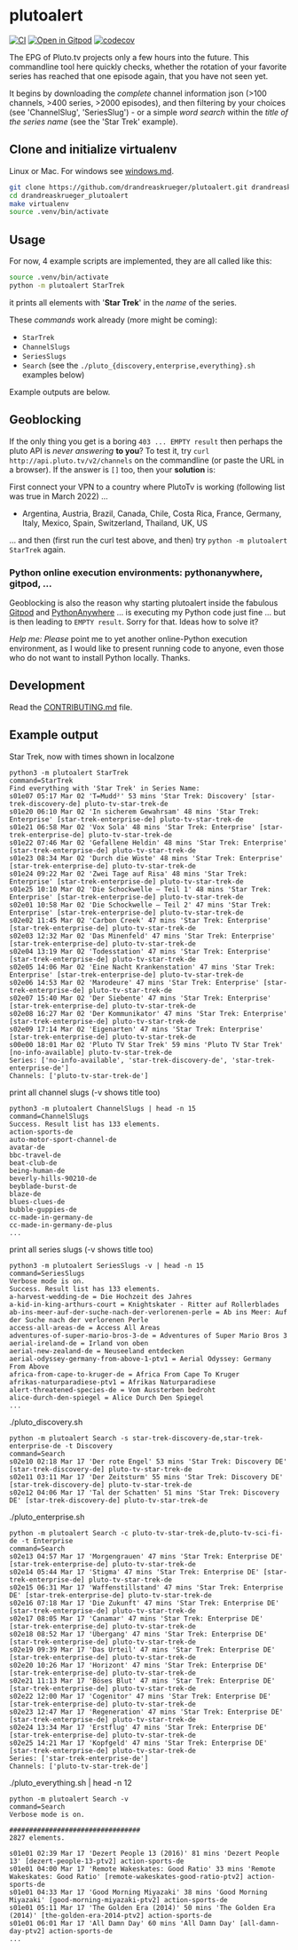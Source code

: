 # plutoalert

[![CI](https://github.com/drandreaskrueger/plutoalert/actions/workflows/main.yml/badge.svg)](https://github.com/drandreaskrueger/plutoalert/actions/workflows/main.yml)
[![Open in Gitpod](https://gitpod.io/button/open-in-gitpod.svg)](https://gitpod.io/#https://github.com/drandreaskrueger/plutoalert)
[![codecov](https://codecov.io/gh/drandreaskrueger/plutoalert/branch/main/graph/badge.svg?token=plutoalert_token_here)](https://codecov.io/gh/drandreaskrueger/plutoalert)

The EPG of Pluto.tv projects only a few hours into the future. This commandline tool here quickly checks, whether the rotation of your favorite series has reached that one episode again, that you have not seen yet.

It begins by downloading the *complete* channel information json (>100 channels, >400 series, >2000 episodes), and then filtering by your choices (see 'ChannelSlug', 'SeriesSlug') - or a simple *word search* within the *title of the series name* (see the 'Star Trek' example).

## Clone and initialize virtualenv
Linux or Mac. For windows see [windows.md](windows.md).

```bash
git clone https://github.com/drandreaskrueger/plutoalert.git drandreaskrueger_plutoalert
cd drandreaskrueger_plutoalert
make virtualenv
source .venv/bin/activate
```

## Usage
For now, 4 example scripts are implemented, they are all called like this:

```bash
source .venv/bin/activate
python -m plutoalert StarTrek
```
it prints all elements with '**Star Trek**' in the *name* of the series.

These *commands* work already (more might be coming):
* `StarTrek`
* `ChannelSlugs`
* `SeriesSlugs`
* `Search` (see the `./pluto_{discovery,enterprise,everything}.sh ` examples below)

Example outputs are below.

## Geoblocking
If the only thing you get is a boring `403 ... EMPTY result` then perhaps the pluto API is *never answering* **to you**? To test it, try `curl http://api.pluto.tv/v2/channels` on the commandline (or paste the URL in a browser). If the answer is `[]` too, then your **solution** is:

First connect your VPN to a country where PlutoTv is working (following list was true in March 2022) ...

* Argentina, Austria, Brazil, Canada, Chile, Costa Rica, France, Germany, Italy, Mexico, Spain, Switzerland, Thailand, UK, US

... and then (first run the curl test above, and then) try `python -m plutoalert StarTrek` again.

### Python online execution environments: pythonanywhere, gitpod, ...
Geoblocking is also the reason why starting plutoalert inside the fabulous [Gitpod](https://gitpod.io/#https://github.com/drandreaskrueger/plutoalert) and [PythonAnywhere](https://www.pythonanywhere.com/gists/94d3b92d57976da77ae2753b45314aeb/plutoalert_StarTrek.py/python3/) ... is executing my Python code just fine ... but is then leading to `EMPTY result`. Sorry for that. Ideas how to solve it?

*Help me: Please* point me to yet another online-Python execution environment, as I would like to present running code to anyone, even those who do not want to install Python locally. Thanks.

## Development

Read the [CONTRIBUTING.md](CONTRIBUTING.md) file.

## Example output
Star Trek, now with times shown in localzone

```
python3 -m plutoalert StarTrek
command=StarTrek
Find everything with 'Star Trek' in Series Name:
s01e07 05:17 Mar 02 'T=Mudd²' 53 mins 'Star Trek: Discovery' [star-trek-discovery-de] pluto-tv-star-trek-de
s01e20 06:10 Mar 02 'In sicherem Gewahrsam' 48 mins 'Star Trek: Enterprise' [star-trek-enterprise-de] pluto-tv-star-trek-de
s01e21 06:58 Mar 02 'Vox Sola' 48 mins 'Star Trek: Enterprise' [star-trek-enterprise-de] pluto-tv-star-trek-de
s01e22 07:46 Mar 02 'Gefallene Heldin' 48 mins 'Star Trek: Enterprise' [star-trek-enterprise-de] pluto-tv-star-trek-de
s01e23 08:34 Mar 02 'Durch die Wüste' 48 mins 'Star Trek: Enterprise' [star-trek-enterprise-de] pluto-tv-star-trek-de
s01e24 09:22 Mar 02 'Zwei Tage auf Risa' 48 mins 'Star Trek: Enterprise' [star-trek-enterprise-de] pluto-tv-star-trek-de
s01e25 10:10 Mar 02 'Die Schockwelle – Teil 1' 48 mins 'Star Trek: Enterprise' [star-trek-enterprise-de] pluto-tv-star-trek-de
s02e01 10:58 Mar 02 'Die Schockwelle – Teil 2' 47 mins 'Star Trek: Enterprise' [star-trek-enterprise-de] pluto-tv-star-trek-de
s02e02 11:45 Mar 02 'Carbon Creek' 47 mins 'Star Trek: Enterprise' [star-trek-enterprise-de] pluto-tv-star-trek-de
s02e03 12:32 Mar 02 'Das Minenfeld' 47 mins 'Star Trek: Enterprise' [star-trek-enterprise-de] pluto-tv-star-trek-de
s02e04 13:19 Mar 02 'Todesstation' 47 mins 'Star Trek: Enterprise' [star-trek-enterprise-de] pluto-tv-star-trek-de
s02e05 14:06 Mar 02 'Eine Nacht Krankenstation' 47 mins 'Star Trek: Enterprise' [star-trek-enterprise-de] pluto-tv-star-trek-de
s02e06 14:53 Mar 02 'Marodeure' 47 mins 'Star Trek: Enterprise' [star-trek-enterprise-de] pluto-tv-star-trek-de
s02e07 15:40 Mar 02 'Der Siebente' 47 mins 'Star Trek: Enterprise' [star-trek-enterprise-de] pluto-tv-star-trek-de
s02e08 16:27 Mar 02 'Der Kommunikator' 47 mins 'Star Trek: Enterprise' [star-trek-enterprise-de] pluto-tv-star-trek-de
s02e09 17:14 Mar 02 'Eigenarten' 47 mins 'Star Trek: Enterprise' [star-trek-enterprise-de] pluto-tv-star-trek-de
s00e00 18:01 Mar 02 'Pluto TV Star Trek' 59 mins 'Pluto TV Star Trek' [no-info-available] pluto-tv-star-trek-de
Series: ['no-info-available', 'star-trek-discovery-de', 'star-trek-enterprise-de']
Channels: ['pluto-tv-star-trek-de']
```

print all channel slugs (-v shows title too)

```
python3 -m plutoalert ChannelSlugs | head -n 15
command=ChannelSlugs
Success. Result list has 133 elements.
action-sports-de
auto-motor-sport-channel-de
avatar-de
bbc-travel-de
beat-club-de
being-human-de
beverly-hills-90210-de
beyblade-burst-de
blaze-de
blues-clues-de
bubble-guppies-de
cc-made-in-germany-de
cc-made-in-germany-de-plus
...
```

print all series slugs (-v shows title too)

```
python3 -m plutoalert SeriesSlugs -v | head -n 15
command=SeriesSlugs
Verbose mode is on.
Success. Result list has 133 elements.
a-harvest-wedding-de = Die Hochzeit des Jahres
a-kid-in-king-arthurs-court = Knightskater - Ritter auf Rollerblades
ab-ins-meer-auf-der-suche-nach-der-verlorenen-perle = Ab ins Meer: Auf der Suche nach der verlorenen Perle
access-all-areas-de = Access All Areas
adventures-of-super-mario-bros-3-de = Adventures of Super Mario Bros 3
aerial-ireland-de = Irland von oben
aerial-new-zealand-de = Neuseeland entdecken
aerial-odyssey-germany-from-above-1-ptv1 = Aerial Odyssey: Germany From Above
africa-from-cape-to-kruger-de = Africa From Cape To Kruger
afrikas-naturparadiese-ptv1 = Afrikas Naturparadiese
alert-threatened-species-de = Vom Aussterben bedroht
alice-durch-den-spiegel = Alice Durch Den Spiegel
...
```

./pluto_discovery.sh

```
python -m plutoalert Search -s star-trek-discovery-de,star-trek-enterprise-de -t Discovery
command=Search
s02e10 02:18 Mar 17 'Der rote Engel' 53 mins 'Star Trek: Discovery DE' [star-trek-discovery-de] pluto-tv-star-trek-de
s02e11 03:11 Mar 17 'Der Zeitsturm' 55 mins 'Star Trek: Discovery DE' [star-trek-discovery-de] pluto-tv-star-trek-de
s02e12 04:06 Mar 17 'Tal der Schatten' 51 mins 'Star Trek: Discovery DE' [star-trek-discovery-de] pluto-tv-star-trek-de
```

 ./pluto_enterprise.sh

```
python -m plutoalert Search -c pluto-tv-star-trek-de,pluto-tv-sci-fi-de -t Enterprise
command=Search
s02e13 04:57 Mar 17 'Morgengrauen' 47 mins 'Star Trek: Enterprise DE' [star-trek-enterprise-de] pluto-tv-star-trek-de
s02e14 05:44 Mar 17 'Stigma' 47 mins 'Star Trek: Enterprise DE' [star-trek-enterprise-de] pluto-tv-star-trek-de
s02e15 06:31 Mar 17 'Waffenstillstand' 47 mins 'Star Trek: Enterprise DE' [star-trek-enterprise-de] pluto-tv-star-trek-de
s02e16 07:18 Mar 17 'Die Zukunft' 47 mins 'Star Trek: Enterprise DE' [star-trek-enterprise-de] pluto-tv-star-trek-de
s02e17 08:05 Mar 17 'Canamar' 47 mins 'Star Trek: Enterprise DE' [star-trek-enterprise-de] pluto-tv-star-trek-de
s02e18 08:52 Mar 17 'Übergang' 47 mins 'Star Trek: Enterprise DE' [star-trek-enterprise-de] pluto-tv-star-trek-de
s02e19 09:39 Mar 17 'Das Urteil' 47 mins 'Star Trek: Enterprise DE' [star-trek-enterprise-de] pluto-tv-star-trek-de
s02e20 10:26 Mar 17 'Horizont' 47 mins 'Star Trek: Enterprise DE' [star-trek-enterprise-de] pluto-tv-star-trek-de
s02e21 11:13 Mar 17 'Böses Blut' 47 mins 'Star Trek: Enterprise DE' [star-trek-enterprise-de] pluto-tv-star-trek-de
s02e22 12:00 Mar 17 'Cogenitor' 47 mins 'Star Trek: Enterprise DE' [star-trek-enterprise-de] pluto-tv-star-trek-de
s02e23 12:47 Mar 17 'Regeneration' 47 mins 'Star Trek: Enterprise DE' [star-trek-enterprise-de] pluto-tv-star-trek-de
s02e24 13:34 Mar 17 'Erstflug' 47 mins 'Star Trek: Enterprise DE' [star-trek-enterprise-de] pluto-tv-star-trek-de
s02e25 14:21 Mar 17 'Kopfgeld' 47 mins 'Star Trek: Enterprise DE' [star-trek-enterprise-de] pluto-tv-star-trek-de
Series: ['star-trek-enterprise-de']
Channels: ['pluto-tv-star-trek-de']
```

./pluto_everything.sh | head -n 12

```
python -m plutoalert Search -v
command=Search
Verbose mode is on.

#################################
2827 elements.

s01e01 02:39 Mar 17 'Dezert People 13 (2016)' 81 mins 'Dezert People 13' [dezert-people-13-ptv2] action-sports-de
s01e01 04:00 Mar 17 'Remote Wakeskates: Good Ratio' 33 mins 'Remote Wakeskates: Good Ratio' [remote-wakeskates-good-ratio-ptv2] action-sports-de
s01e01 04:33 Mar 17 'Good Morning Miyazaki' 38 mins 'Good Morning Miyazaki' [good-morning-miyazaki-ptv2] action-sports-de
s01e01 05:11 Mar 17 'The Golden Era (2014)' 50 mins 'The Golden Era (2014)' [the-golden-era-2014-ptv2] action-sports-de
s01e01 06:01 Mar 17 'All Damn Day' 60 mins 'All Damn Day' [all-damn-day-ptv2] action-sports-de
...
```
